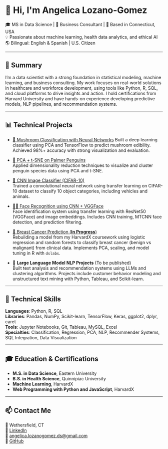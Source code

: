 # 👋 Hi, I'm Angelica Lozano-Gomez

🎓 MS in Data Science | 💼 Business Consultant | 📍 Based in Connecticut, USA  
💡 Passionate about machine learning, health data analytics, and ethical AI  
🌎 Bilingual: English & Spanish | U.S. Citizen

---

## 🧠 Summary

I’m a data scientist with a strong foundation in statistical modeling, machine learning, and business consulting. My work focuses on real-world solutions in healthcare and workforce development, using tools like Python, R, SQL, and cloud platforms to drive insights and action. I hold certifications from Harvard University and have hands-on experience developing predictive models, NLP pipelines, and recommendation systems.

---

## 📊 Technical Projects

- [🍄 Mushroom Classification with Neural Networks]([https://github.com/lozanogangelicads/Mushroom-Classification-with-Neural-Networks](https://github.com/lozanogangelicads/Mushroom-Classification-with-Neural-Networks-))  
  Built a deep learning classifier using PCA and TensorFlow to predict mushroom edibility. Achieved 98%+ accuracy with strong visualization and evaluation.

- [🐧 PCA + t-SNE on Palmer Penguins](https://github.com/lozanogangelicads/pca-tsne-penguins)  
  Applied dimensionality reduction techniques to visualize and cluster penguin species data using PCA and t-SNE.

- [🧠 CNN Image Classifier (CIFAR-10)](https://github.com/lozanogangelicads/cnn-image-classifier)  
  Trained a convolutional neural network using transfer learning on CIFAR-10 dataset to classify 10 object categories, including vehicles and animals.

- [🧑‍💻 Face Recognition using CNN + VGGFace](https://github.com/lozanogangelicads/face-recognition-cnn)  
  Face identification system using transfer learning with ResNet50 (VGGFace) and image embeddings. Includes CNN training, MTCNN face detection, and prediction filtering.

- [🧬 Breast Cancer Prediction (**In Progress**)](https://github.com/lozanogangelicads/breast-cancer-prediction)  
  Rebuilding a model from my HarvardX coursework using logistic regression and random forests to classify breast cancer (benign vs malignant) from clinical data. Implements PCA, scaling, and model tuning in R with `dslabs`.

- 🧠 **Large Language Model NLP Projects** (To be published)  
  Built text analysis and recommendation systems using LLMs and clustering algorithms. Projects include customer behavior modeling and unstructured text mining with Python, Tableau, and Scikit-learn.

---

## 🧰 Technical Skills

**Languages**: Python, R, SQL  
**Libraries**: Pandas, NumPy, Scikit-learn, TensorFlow, Keras, ggplot2, dplyr, caret  
**Tools**: Jupyter Notebooks, Git, Tableau, MySQL, Excel  
**Specialties**: Classification, Regression, PCA, NLP, Recommender Systems, SQL Integration, Data Visualization

---

## 🎓 Education & Certifications

- **M.S. in Data Science**, Eastern University  
- **B.S. in Health Science**, Quinnipiac University  
- **Machine Learning**, HarvardX  
- **Web Programming with Python and JavaScript**, HarvardX

---

## 📫 Contact Me

📍 Wethersfield, CT  
🔗 [LinkedIn](https://www.linkedin.com/in/angelica-lozanogomez-ds)  
📧 angelica.lozanogomez.ds@gmail.com  
🔗 [GitHub](https://github.com/lozanogangelicads)
